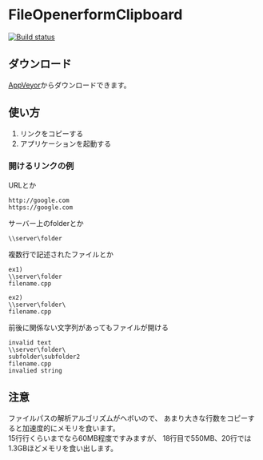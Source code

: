 FileOpenerformClipboard
=======================
[![Build status](https://ci.appveyor.com/api/projects/status/j2nm6tb7cd02gbeq?svg=true)](https://ci.appveyor.com/project/kagerouttepaso/fileopenerformclipboard)

## ダウンロード
[AppVeyor](https://ci.appveyor.com/api/buildjobs/2ixo7go36kpccc7m/artifacts/FileOpenerformClipboard/bin/Release/FileOpenerformClipboard.exe)からダウンロードできます。

## 使い方

1. リンクをコピーする
2. アプリケーションを起動する

### 開けるリンクの例

URLとか

```
http://google.com
https://google.com
```

サーバー上のfolderとか

```
\\server\folder
```

複数行で記述されたファイルとか

```
ex1)
\\server\folder
filename.cpp

ex2)
\\server\folder\
filename.cpp
```

前後に関係ない文字列があってもファイルが開ける

```
invalid text
\\server\folder\
subfolder\subfolder2
filename.cpp
invalied string
```

## 注意
ファイルパスの解析アルゴリズムがヘボいので、
あまり大きな行数をコピーすると加速度的にメモリを食います。  
15行行くらいまでなら60MB程度ですみますが、
18行目で550MB、20行では1.3GBほどメモリを食い出します。
